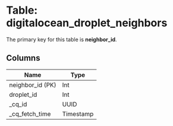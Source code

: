 # Table: digitalocean_droplet_neighbors


The primary key for this table is **neighbor_id**.


## Columns
| Name          | Type          |
| ------------- | ------------- |
|neighbor_id (PK)|Int|
|droplet_id|Int|
|_cq_id|UUID|
|_cq_fetch_time|Timestamp|